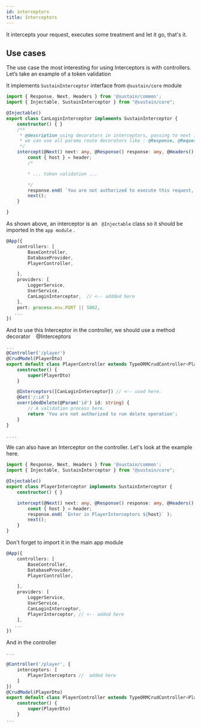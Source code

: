 ```yaml
---
id: interceptors
title: Interceptors
---
```


It intercepts your request, executes some treatment and let it go, that's it.

## Use cases

The use case the most interesting for using Interceptors is with controllers. Let’s take an example of a token validation

It implements `` SustainInterceptor `` interface from `` @sustain/core `` module

``` typescript
import { Response, Next, Headers } from '@sustain/common';
import { Injectable, SustainInterceptor } from "@sustain/core";

@Injectable()
export class CanLoginInterceptor implements SustainInterceptor {
    constructor() { }
    /**
     * @description using decorators in interceptors, passing to next interceptor or route handler function with @Next
     * we can use all params route decorators like : @Response, @Request, @Session, @Params, @Files ....
     */
    intercept(@Next() next: any, @Response() response: any, @Headers() header: any) {
        const { host } = header;
        /*

        * ... token validation ...

        */
        response.end( `You are not authorized to execute this request, ${host}` );
        next();
    }

}
```

As shown above, an interceptor is an `` @Injectable`` class so it should be imported in the `` app module `` .

``` typescript
@App({
    controllers: [
        BaseController,
        DatabaseProvider,
        PlayerController,

    ],
    providers: [
        LoggerService,
        UserService,
        CanLoginInterceptor,  // <-- addded here
    ],
    port: process.env.PORT || 5002,
   ...
})
```

And to use this Interceptor in the controller, we should use a method decorator ` ` @Interceptors ` `

``` typescript
...
@Controller('/player')
@CrudModel(PlayerDto)
export default class PlayerController extends TypeORMCrudController<PlayerDto> {
    constructor() {
        super(PlayerDto)
    }

    @Interceptors([CanLoginInterceptor]) // <-- used here.
    @Get('/:id')
    overridedDelete(@Param('id') id: string) {
        // A validation process here.
        return 'You are not authorized to run delete operation';
    }
}

....
```

We can also have an Interceptor on the controller. 
Let's look at the example here.

``` typescript
import { Response, Next, Headers } from '@sustain/common';
import { Injectable, SustainInterceptor } from "@sustain/core";

@Injectable()
export class PlayerInterceptor implements SustainInterceptor {
    constructor() { }

    intercept(@Next() next: any, @Response() response: any, @Headers() header: any) {
        const { host } = header;
        response.end( `Enter in PlayerInterceptors ${host}` );
        next();
    }
}
```

Don't forget to import it in the main app module

``` typescript
@App({
    controllers: [
        BaseController,
        DatabaseProvider,
        PlayerController,

    ],
    providers: [
        LoggerService,
        UserService,
        CanLoginInterceptor,  
        PlayerInterceptor, // <-- added here
    ],
   ...
})
```

And in the controller 

``` typescript
...

@Controller('/player', {
    interceptors: [
        PlayerInterceptors //  added here
    ]
})
@CrudModel(PlayerDto)
export default class PlayerController extends TypeORMCrudController<PlayerDto> {
    constructor() {
        super(PlayerDto)
    }
...
```
